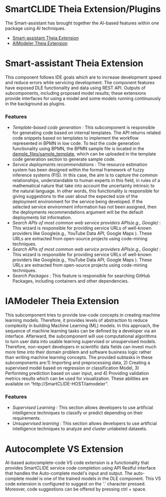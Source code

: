 # SmartCLIDE Theia Extension/Plugins
The Smart-assistant has brought together the AI-based features within one package using AI techniques.

- [ Smart-assistant Theia Extension](#smart-assistant-theia-extension-featuers)
- [AIModeler Theia Extension](#iamodeler-theia-extension)


# Smart-assistant Theia Extension
 This component follows IDE goals which are to increase development speed and reduce errors while servicing development. The component features have exposed DLE functionality and data using REST API. Outputs of subcomponents, including proposed model results; these extensions provide interfaces for using a model and some models running continuously in the background as plugins.
 
 ### Features
 
- *Template-based code generation* :   This subcomponent is responsible for generating code based on internal templates. The API returns related code snippets based on templates to implement the workflow represented in BPMN in low code. To test the code generation functionality using BPMN, the BPMN sample file is located in the [dample_files/sample_template](https://github.com/eclipse-opensmartclide/smartclide-smart-assistant-theia/tree/main/smart-assistant/smart-assistant/sample_files), which can be uploaded in the template code generation section to generate sample code.  
- *Service deployments recommendations* : The resource estimation system has been designed within the formal framework of fuzzy inference systems (FIS). In this case, the aim is to capture the common relationships, understandable to human experts in this field, in rules of a mathematical nature that take into account the uncertainty intrinsic to the natural language. In other words,  this functionality is responsible for giving suggestions to the user about the expected size of the deployment environment for the service being developed. If the selected service environment information has not been assigned, then the deployments recommendations argument will be the default deployments list information.
- *Search APIs of most common web service providers APIs(e.g., Google)* : This wizard is responsible for providing service URLs of well-known providers like Google(e.g.,  YouTube Data API, Google Maps ). These URLs are extracted from open-source projects using code-mining techniques. 
- *Search APIs of most common web service providers APIs(e.g., Google)* : This wizard is responsible for providing service URLs of well-known providers like Google(e.g.,  YouTube Data API, Google Maps ). These URLs are extracted from open-source projects using code-mining techniques. 
- *Search Packages* : This feature is responsible for searching GitHub Packages, including containers and other dependencies.

# IAModeler Theia Extension 
This subcomponent tries to provide low-code concepts in creating machine learning models. Therefore, it provides levels of abstraction to reduce complexity in building Machine Learning (ML) models. In this approach, the sequence of machine learning tasks can be defined by a developer via an interface. Afterward, the subcomponent will use computational algorithms to turn user data into usable learning supervised or unsupervised models. Therefore, non-expert developers in scientific data fields can invest much more time into their domain problem and software business logic rather than writing machine learning concepts. The provided subtasks in these subcomponents are:1) Importing and preprocessing data, 2) Creating a supervised model based on regression or classification Model, 3) Performing prediction based on user input, and 4) Providing validation metrics results which can be used for visualization. These abilities are available on “http://SmartCLIDE-HOST/iamodeler”.

 ### Features
 
- *Supervised Learning* :  This section allows developers to use artificial intelligence techniques to classify or predict depending on their requirements.
- *Unsupervised learning* : This section allows developers to use artificial intelligence techniques to analyze and cluster unlabeled datasets.

# Autocomplete VS Extension 
AI-based autocomplete-code VS code extension is a functionality that provides SmartCLIDE service code completion using API Restful interface that handles the Auto-complete model's input and output. The auto-complete model is one of the trained models in the DLE component. This VS code extension is configured to suggest on the '.' character pressed. Moreover, code suggestions can be offered by pressing ctrl + space.


